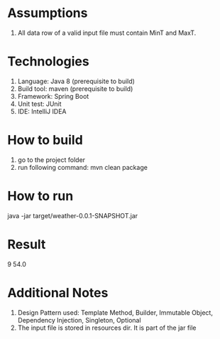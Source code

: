 Assumptions
===========
1. All data row of a valid input file must contain MinT and MaxT.

Technologies
============
1. Language: Java 8 (prerequisite to build)
2. Build tool: maven (prerequisite to build)
3. Framework: Spring Boot
4. Unit test: JUnit
5. IDE: IntelliJ IDEA

How to build
============
1. go to the project folder
2. run following command:
    mvn clean package

How to run
==========
java -jar target/weather-0.0.1-SNAPSHOT.jar

Result
======
9 54.0

Additional Notes
================
1. Design Pattern used: Template Method, Builder, Immutable Object, Dependency Injection, Singleton, Optional
2. The input file is stored in resources dir. It is part of the jar file



